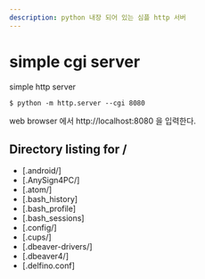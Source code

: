 ```yaml
---
description: python 내장 되어 있는 심플 http 서버
---
```


# simple cgi server

simple http server

```text
$ python -m http.server --cgi 8080
```

web browser 에서 http://localhost:8080 을 입력한다.

## Directory listing for /

* [.android/]
* [.AnySign4PC/]
* [.atom/]
* [.bash\_history]
* [.bash\_profile]
* [.bash\_sessions]
* [.config/]
* [.cups/]
* [.dbeaver-drivers/]
* [.dbeaver4/]
* [.delfino.conf]

